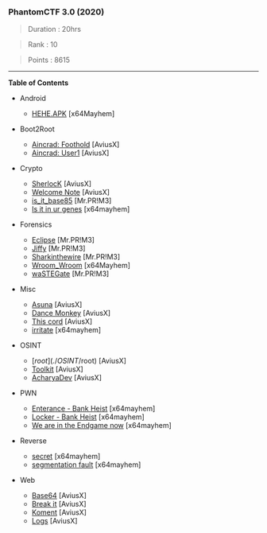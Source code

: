### PhantomCTF 3.0 (2020)

> Duration : 20hrs

> Rank : 10

> Points : 8615

---
**Table of Contents**

- Android
  - [HEHE.APK](./Android/hehe) [x64Mayhem]
  
- Boot2Root
  - [Aincrad: Foothold](./Boot2Root/Aincrad:%20Foothold) [AviusX]
  - [Aincrad: User1](./Boot2Root/Aincrad:%20User1) [AviusX]
  
- Crypto
  - [SherlocK](./Crypto/SherlocK) [AviusX]
  - [Welcome Note](./Crypto/Welcome%20Note) [AviusX]
  - [is_it_base85](./Crypto/is_it_base85) [Mr.PR!M3]
  - [Is it in ur genes](./Crypto/Is_it_in_ur_genes) [x64mayhem]
  
- Forensics
  - [Eclipse](./Forensics/Eclipse) [Mr.PR!M3]
  - [Jiffy](./Forensics/Jiffy) [Mr.PR!M3]
  - [Sharkinthewire](./Forensics/Sharkinthewire) [Mr.PR!M3]
  - [Wroom_Wroom](./Forensics/Wroom_Wroom) [x64Mayhem]
  - [waSTEGate](./Forensics/wasSTEGate) [Mr.PR!M3]
  
- Misc
  - [Asuna](./Misc/Asuna) [AviusX]
  - [Dance Monkey](./Misc/Dance%20Monkey) [AviusX]
  - [This cord](./Misc/This%20cord) [AviusX]
  - [irritate](./Misc/irritate) [x64mayhem]
  
- OSINT
  - [$root](./OSINT/$root) [AviusX]
  - [Toolkit](./OSINT/Toolkit) [AviusX]
  - [AcharyaDev](./OSINT/AcharyaDev) [AviusX]
  
- PWN
  - [Enterance - Bank Heist](./Pwn/Enterance-BankHeist) [x64mayhem]
  - [Locker - Bank Heist](./Pwn/Locker-BankHeist) [x64mayhem]
  - [We are in the Endgame now](./Pwn/We-are-in-the-Endgame-Now) [x64mayhem]

- Reverse
  - [secret](./Reverse/secret) [x64mayhem]
  - [segmentation fault](./Reverse/segmentationFault) [x64mayhem] 
  
- Web
  - [Base64](./Web/Base64) [AviusX]
  - [Break it](./Web/Break%20it) [AviusX]
  - [Koment](./Web/Koment) [AviusX]
  - [Logs](./Web/Logs) [AviusX]
